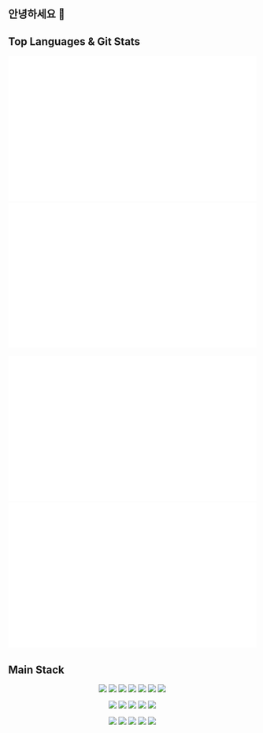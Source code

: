 ## 안녕하세요 👋

Top Languages & Git Stats
---
![](https://github.com/mine-kim/github-stats-transparent/blob/output/generated/overview.svg#gh-dark-mode-only)
![](https://github.com/mine-kim/github-stats-transparent/blob/output/generated/overview.svg#gh-light-mode-only)

![](https://github.com/mine-kim/github-stats-transparent/blob/output/generated/languages.svg#gh-dark-mode-only)
![](https://github.com/mine-kim/github-stats-transparent/blob/output/generated/languages.svg#gh-light-mode-only)

Main Stack
---
<div align="center">
  
  ![](https://img.shields.io/badge/Java-ED8B00?style=for-the-badge&logo=openjdk&logoColor=white)
  ![](https://img.shields.io/badge/Spring-6DB33F?style=for-the-badge&logo=spring&logoColor=white)
  ![](https://img.shields.io/badge/JavaScript-F7DF1E?style=for-the-badge&logo=JavaScript&logoColor=white)
  ![](https://img.shields.io/badge/Python-14354C?style=for-the-badge&logo=python&logoColor=white)
  ![](https://img.shields.io/badge/React-20232A?style=for-the-badge&logo=react&logoColor=61DAFB)
  ![](https://img.shields.io/badge/Node.js-43853D?style=for-the-badge&logo=node.js&logoColor=white)
  ![](https://img.shields.io/badge/TypeScript-007ACC?style=for-the-badge&logo=typescript&logoColor=white)
  
  ![](https://img.shields.io/badge/MySQL-00000F?style=for-the-badge&logo=mysql&logoColor=white)
  ![](https://img.shields.io/badge/redis-%23DD0031.svg?&style=for-the-badge&logo=redis&logoColor=white)
  ![](https://img.shields.io/badge/Slack-4A154B?style=for-the-badge&logo=slack&logoColor=white)
  ![](https://img.shields.io/badge/confluence-%23172BF4.svg?style=for-the-badge&logo=confluence&logoColor=white)
  ![](https://img.shields.io/badge/Jira-0052CC?style=for-the-badge&logo=Jira&logoColor=white)
  
  ![](https://img.shields.io/badge/Amazon_AWS-FF9900?style=for-the-badge&logo=amazonaws&logoColor=white)
  ![](https://img.shields.io/badge/docker-%230db7ed.svg?style=for-the-badge&logo=docker&logoColor=white)
  ![](https://img.shields.io/badge/kubernetes-%23326ce5.svg?style=for-the-badge&logo=kubernetes&logoColor=white)
  ![](https://img.shields.io/badge/Jenkins-D24939?style=for-the-badge&logo=Jenkins&logoColor=white)
  ![](https://img.shields.io/badge/grafana-%23F46800.svg?style=for-the-badge&logo=grafana&logoColor=white)
  
</div>

